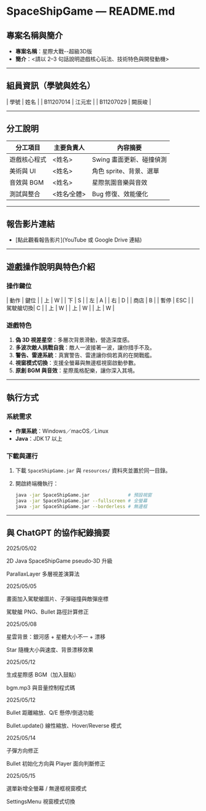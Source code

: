 # SpaceShipGame — README.md

## 專案名稱與簡介

* **專案名稱**：星際大戰--超級3D版
* **簡介**：<請以 2–3 句話說明遊戲核心玩法、技術特色與開發動機>

---

## 組員資訊（學號與姓名）

| 學號      | 姓名   |
| B11207014 | 江元宏 |
| B11207029 | 闕辰峻 |

---

## 分工說明

| 分工項目    | 主要負責人   | 內容摘要            |
| ------- | ------- | --------------- |
| 遊戲核心程式  | <姓名>    | Swing 畫面更新、碰撞偵測 |
| 美術與 UI  | <姓名>    | 角色 sprite、背景、選單 |
| 音效與 BGM | <姓名>    | 星際氛圍音樂與音效       |
| 測試與整合   | <姓名∕全體> | Bug 修復、效能優化     |

---

## 報告影片連結

* [點此觀看報告影片](YouTube 或 Google Drive 連結)

---

## 遊戲操作說明與特色介紹

### 操作鍵位

| 動作    | 鍵位 |
|  上       |  W   |
|  下       |  S   |
|  左       |  A   |
|  右       |  D   |
|  商店     |  B   |
|  暫停     |  ESC |
| 駕駛艙切換|  C   |
|  上      |  W   |
|  上     |  W   |
|  上     |  W   |

### 遊戲特色

1. **偽 3D 視差星空**：多層次背景滑動，營造深度感。
2. **多波次敵人挑戰自我**：敵人一波接著一波，讓你措手不及。
3. **警告、雷達系統**：真實警告、雷達讓你倘若真的在開戰艦。
4. **視窗模式切換**：支援全螢幕與無邊框視窗啟動參數。
5. **原創 BGM 與音效**：星際風格配樂，讓你深入其境。

---

## 執行方式

### 系統需求

* **作業系統**：Windows／macOS／Linux
* **Java**：JDK 17 以上

### 下載與運行

1. 下載 `SpaceShipGame.jar` 與 `resources/` 資料夾並置於同一目錄。
2. 開啟終端機執行：

   ```bash
   java -jar SpaceShipGame.jar              # 預設視窗
   java -jar SpaceShipGame.jar --fullscreen # 全螢幕
   java -jar SpaceShipGame.jar --borderless # 無邊框
   ```

---

## 與 ChatGPT 的協作紀錄摘要



2025/05/02

2D Java SpaceShipGame pseudo‑3D 升級

ParallaxLayer 多層視差演算法

2025/05/05

畫面加入駕駛艙圖片、子彈碰撞與敵彈座標

駕駛艙 PNG、Bullet 路徑計算修正

2025/05/08

星雲背景：銀河感 + 星體大小不一 + 漂移

Star 隨機大小與速度、背景漂移效果

2025/05/12

生成星際感 BGM（加入鼓點）

bgm.mp3 與音量控制程式碼

2025/05/12

Bullet 距離縮放、Q/E 懸停/倒退功能

Bullet.update() 線性縮放、Hover/Reverse 模式

2025/05/14

子彈方向修正

Bullet 初始化方向與 Player 面向判斷修正

2025/05/15

選單新增全螢幕 / 無邊框視窗模式

SettingsMenu 視窗模式切換